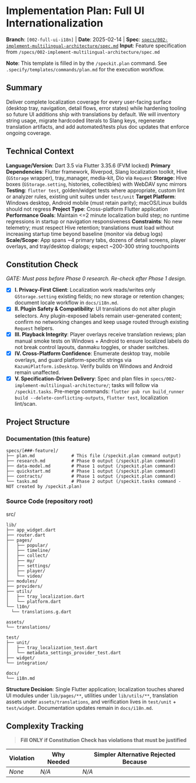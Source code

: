 # Implementation Plan: Full UI Internationalization

**Branch**: `[002-full-ui-i18n]` | **Date**: 2025-02-14 | **Spec**: [`specs/002-implement-multilingual-architecture/spec.md`](specs/002-implement-multilingual-architecture/spec.md)
**Input**: Feature specification from `/specs/002-implement-multilingual-architecture/spec.md`

**Note**: This template is filled in by the `/speckit.plan` command. See `.specify/templates/commands/plan.md` for the execution workflow.

## Summary

Deliver complete localization coverage for every user-facing surface (desktop tray, navigation, detail flows, error states) while hardening tooling so future UI additions ship with translations by default. We will inventory string usage, migrate hardcoded literals to Slang keys, regenerate translation artifacts, and add automated/tests plus doc updates that enforce ongoing coverage.

## Technical Context

<!--
  ACTION REQUIRED: Replace the content in this section with the technical details
  for the project. The structure here is presented in advisory capacity to guide
  the iteration process.
-->

**Language/Version**: Dart 3.5 via Flutter 3.35.6 (FVM locked)
**Primary Dependencies**: Flutter framework, Riverpod, Slang localization toolkit, Hive (`GStorage` wrapper), tray_manager, media-kit, Dio via `Request`
**Storage**: Hive boxes (`GStorage.setting`, histories, collectibles) with WebDAV sync mirrors
**Testing**: `flutter test`, golden/widget tests where appropriate, custom lint or analyzer rules, existing unit suites under `test/unit`
**Target Platform**: Windows desktop, Android mobile (must retain parity); macOS/Linux builds should not regress
**Project Type**: Cross-platform Flutter application
**Performance Goals**: Maintain <=2 minute localization build step; no runtime regressions in startup or navigation responsiveness
**Constraints**: No new telemetry; must respect Hive retention; translations must load without increasing startup time beyond baseline (monitor via debug logs)
**Scale/Scope**: App spans ~4 primary tabs, dozens of detail screens, player overlays, and tray/desktop dialogs; expect ~200-300 string touchpoints

## Constitution Check

*GATE: Must pass before Phase 0 research. Re-check after Phase 1 design.*

- [x] **I. Privacy-First Client**: Localization work reads/writes only `GStorage.setting` existing fields; no new storage or retention changes; document locale workflow in `docs/i18n.md`.
- [x] **II. Plugin Safety & Compatibility**: UI translations do not alter plugin selectors. Any plugin-exposed labels remain user-generated content; confirm no networking changes and keep usage routed through existing `Request` helpers.
- [x] **III. Playback Integrity**: Player overlays receive translation reviews; plan manual smoke tests on Windows + Android to ensure localized labels do not break control layouts, danmaku toggles, or shader switches.
- [x] **IV. Cross-Platform Confidence**: Enumerate desktop tray, mobile overlays, and guard platform-specific strings via `KazumiPlatform.isDesktop`. Verify builds on Windows and Android remain unaffected.
- [x] **V. Specification-Driven Delivery**: Spec and plan files in `specs/002-implement-multilingual-architecture/`; tasks will follow via `/speckit.tasks`. Pre-merge commands: `flutter pub run build_runner build --delete-conflicting-outputs`, `flutter test`, localization lint/scan.

## Project Structure

### Documentation (this feature)

```text
specs/[###-feature]/
├── plan.md              # This file (/speckit.plan command output)
├── research.md          # Phase 0 output (/speckit.plan command)
├── data-model.md        # Phase 1 output (/speckit.plan command)
├── quickstart.md        # Phase 1 output (/speckit.plan command)
├── contracts/           # Phase 1 output (/speckit.plan command)
└── tasks.md             # Phase 2 output (/speckit.tasks command - NOT created by /speckit.plan)
```

### Source Code (repository root)
<!--
  ACTION REQUIRED: Replace the placeholder tree below with the concrete layout
  for this feature. Delete unused options and expand the chosen structure with
  real paths (e.g., apps/admin, packages/something). The delivered plan must
  not include Option labels.
-->

src/
```text
lib/
├── app_widget.dart
├── router.dart
├── pages/
│   ├── popular/
│   ├── timeline/
│   ├── collect/
│   ├── my/
│   ├── settings/
│   ├── player/
│   └── video/
├── modules/
├── providers/
├── utils/
│   ├── tray_localization.dart
│   └── platform.dart
└── l10n/
  └── translations.g.dart

assets/
└── translations/

test/
├── unit/
│   ├── tray_localization_test.dart
│   └── metadata_settings_provider_test.dart
├── widget/
└── integration/

docs/
└── i18n.md
```

**Structure Decision**: Single Flutter application; localization touches shared UI modules under `lib/pages/**`, utilities under `lib/utils/**`, translation assets under `assets/translations`, and verification lives in `test/unit` + `test/widget`. Documentation updates remain in `docs/i18n.md`.

## Complexity Tracking

> **Fill ONLY if Constitution Check has violations that must be justified**

| Violation | Why Needed | Simpler Alternative Rejected Because |
|-----------|------------|-------------------------------------|
| _None_ | _N/A_ | _N/A_ |
